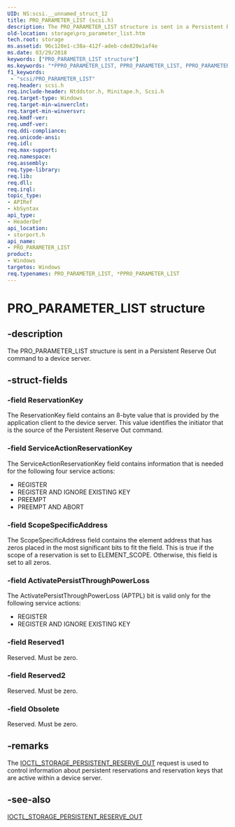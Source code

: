 ```yaml
---
UID: NS:scsi.__unnamed_struct_12
title: PRO_PARAMETER_LIST (scsi.h)
description: The PRO_PARAMETER_LIST structure is sent in a Persistent Reserve Out command to a device server.
old-location: storage\pro_parameter_list.htm
tech.root: storage
ms.assetid: 96c128e1-c38a-412f-adeb-cde820e1af4e
ms.date: 03/29/2018
keywords: ["PRO_PARAMETER_LIST structure"]
ms.keywords: "*PPRO_PARAMETER_LIST, PPRO_PARAMETER_LIST, PPRO_PARAMETER_LIST structure pointer [Storage Devices], PRO_PARAMETER_LIST, PRO_PARAMETER_LIST structure [Storage Devices], storage.pro_parameter_list, storport/PPRO_PARAMETER_LIST, storport/PRO_PARAMETER_LIST, structs-general_7481edb0-cc60-44b9-abcc-80bf0f79fbae.xml"
f1_keywords:
 - "scsi/PRO_PARAMETER_LIST"
req.header: scsi.h
req.include-header: Ntddstor.h, Minitape.h, Scsi.h
req.target-type: Windows
req.target-min-winverclnt: 
req.target-min-winversvr: 
req.kmdf-ver: 
req.umdf-ver: 
req.ddi-compliance: 
req.unicode-ansi: 
req.idl: 
req.max-support: 
req.namespace: 
req.assembly: 
req.type-library: 
req.lib: 
req.dll: 
req.irql: 
topic_type:
- APIRef
- kbSyntax
api_type:
- HeaderDef
api_location:
- storport.h
api_name:
- PRO_PARAMETER_LIST
product:
- Windows
targetos: Windows
req.typenames: PRO_PARAMETER_LIST, *PPRO_PARAMETER_LIST
---
```


# PRO_PARAMETER_LIST structure


## -description


The PRO_PARAMETER_LIST structure is sent in a Persistent Reserve Out command to a device server.


## -struct-fields




### -field ReservationKey

The ReservationKey field contains an 8-byte value that is provided by the application client to the device server. This value identifies the initiator that is the source of the Persistent Reserve Out command.


### -field ServiceActionReservationKey

The ServiceActionReservationKey field contains information that is needed for the following four service actions:

<ul>
<li>
REGISTER

</li>
<li>
REGISTER AND IGNORE EXISTING KEY

</li>
<li>
PREEMPT

</li>
<li>
PREEMPT AND ABORT

</li>
</ul>

### -field ScopeSpecificAddress

The ScopeSpecificAddress field contains the element address that has zeros placed in the most significant bits to fit the field. This is true if the scope of a reservation is set to ELEMENT_SCOPE. Otherwise, this field is set to all zeros.


### -field ActivatePersistThroughPowerLoss

The ActivatePersistThroughPowerLoss (APTPL) bit is valid only for the following service actions:

<ul>
<li>
REGISTER

</li>
<li>
REGISTER AND IGNORE EXISTING KEY

</li>
</ul>

### -field Reserved1

Reserved. Must be zero.


### -field Reserved2

Reserved. Must be zero.


### -field Obsolete

Reserved. Must be zero.


## -remarks



The <a href="https://docs.microsoft.com/windows-hardware/drivers/ddi/ntddstor/ni-ntddstor-ioctl_storage_persistent_reserve_out">IOCTL_STORAGE_PERSISTENT_RESERVE_OUT</a> request is used to control information about persistent reservations and reservation keys that are active within a device server.




## -see-also




<a href="https://docs.microsoft.com/windows-hardware/drivers/ddi/ntddstor/ni-ntddstor-ioctl_storage_persistent_reserve_out">IOCTL_STORAGE_PERSISTENT_RESERVE_OUT</a>
 

 

